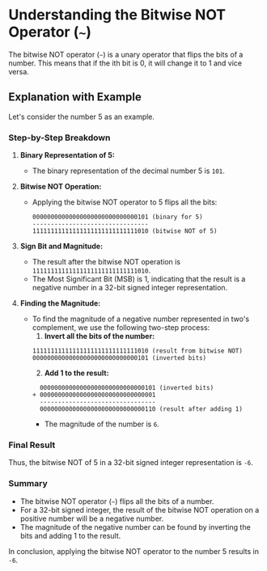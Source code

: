 # Understanding the Bitwise NOT Operator (`~`)

The bitwise NOT operator (`~`) is a unary operator that flips the bits of a number. This means that if the ith bit is 0, it will change it to 1 and vice versa.

## Explanation with Example

Let's consider the number 5 as an example.

### Step-by-Step Breakdown

1. **Binary Representation of 5:**

   - The binary representation of the decimal number 5 is `101`.

2. **Bitwise NOT Operation:**

   - Applying the bitwise NOT operator to 5 flips all the bits:
     ```
     00000000000000000000000000000101 (binary for 5)
     --------------------------------
     11111111111111111111111111111010 (bitwise NOT of 5)
     ```

3. **Sign Bit and Magnitude:**

   - The result after the bitwise NOT operation is `11111111111111111111111111111010`.
   - The Most Significant Bit (MSB) is 1, indicating that the result is a negative number in a 32-bit signed integer representation.

4. **Finding the Magnitude:**
   - To find the magnitude of a negative number represented in two's complement, we use the following two-step process:
     1. **Invert all the bits of the number:**
     ```
     11111111111111111111111111111010 (result from bitwise NOT)
     00000000000000000000000000000101 (inverted bits)
     ```
     2. **Add 1 to the result:**
     ```
       00000000000000000000000000000101 (inverted bits)
     + 00000000000000000000000000000001
       --------------------------------
       00000000000000000000000000000110 (result after adding 1)
     ```
     - The magnitude of the number is `6`.

### Final Result

Thus, the bitwise NOT of 5 in a 32-bit signed integer representation is `-6`.

### Summary

- The bitwise NOT operator (`~`) flips all the bits of a number.
- For a 32-bit signed integer, the result of the bitwise NOT operation on a positive number will be a negative number.
- The magnitude of the negative number can be found by inverting the bits and adding 1 to the result.

In conclusion, applying the bitwise NOT operator to the number 5 results in `-6`.
